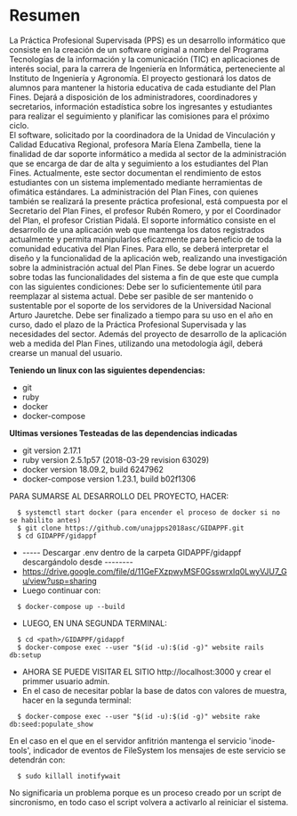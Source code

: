 # Resumen

La Práctica Profesional Supervisada (PPS) es un desarrollo informático que consiste en la creación de un software original a nombre del Programa Tecnologías de la información y la
comunicación (TIC) en aplicaciones de interés social, para la carrera de Ingeniería en Informática, perteneciente al Instituto de Ingeniería y Agronomía. El proyecto gestionará los
datos de alumnos para mantener la historia educativa de cada estudiante del Plan Fines. Dejará a disposición de los administradores, coordinadores y secretarios, información
estadística sobre los ingresantes y estudiantes para  realizar el seguimiento y planificar las comisiones para el próximo ciclo.  
El software, solicitado por la coordinadora de la Unidad de Vinculación y Calidad Educativa Regional, profesora María Elena Zambella, tiene la finalidad de dar soporte informático a
medida al sector de la administración que se encarga de dar de alta y seguimiento a los estudiantes del Plan Fines. Actualmente, este sector documentan el rendimiento de estos
estudiantes con un sistema implementado mediante herramientas de ofimática estándares. La administración del Plan Fines, con quienes también se realizará la presente práctica
profesional, está compuesta por el Secretario del Plan Fines, el profesor Rubén Romero, y por el Coordinador del Plan, el profesor Cristian Pidalá.
El soporte informático consiste en el desarrollo de una aplicación web que mantenga los datos registrados actualmente y permita manipularlos eficazmente para beneficio de toda la
comunidad educativa del Plan Fines. Para ello, se deberá interpretar el diseño y la funcionalidad de la aplicación web, realizando una investigación sobre la administración actual del
Plan Fines. Se debe lograr un acuerdo sobre todas las funcionalidades del sistema a fin de que este que cumpla con las siguientes condiciones:
Debe ser lo suficientemente útil para reemplazar al sistema actual.
Debe ser pasible de ser mantenido o sustentable por el soporte de los servidores de la Universidad Nacional Arturo Jauretche.
Debe ser finalizado a tiempo para su uso en el año en curso, dado el plazo de la Práctica Profesional Supervisada y las necesidades del sector.
Además del proyecto de desarrollo de la aplicación web a medida del Plan Fines, utilizando una metodología ágil, deberá crearse un manual del usuario.

**Teniendo un linux con las siguientes dependencias:**
* git
* ruby
* docker
* docker-compose

**Ultimas versiones Testeadas de las dependencias indicadas**
* git version 2.17.1
* ruby version 2.5.1p57 (2018-03-29 revision 63029)
* docker version 18.09.2, build 6247962
* docker-compose version 1.23.1, build b02f1306

PARA SUMARSE AL DESARROLLO DEL PROYECTO, HACER:
``` [bash]
  $ systemctl start docker (para encender el proceso de docker si no se habilito antes)
  $ git clone https://github.com/unajpps2018asc/GIDAPPF.git
  $ cd GIDAPPF/gidappf
```
* ----- Descargar .env dentro de la carpeta GIDAPPF/gidappf descargándolo desde --------
* https://drive.google.com/file/d/11GeFXzpwyMSF0GsswrxIq0LwyVJU7_Gu/view?usp=sharing
* Luego continuar con:
``` [bash]
  $ docker-compose up --build
```
* LUEGO, EN UNA SEGUNDA TERMINAL:
``` [bash]
  $ cd <path>/GIDAPPF/gidappf
  $ docker-compose exec --user "$(id -u):$(id -g)" website rails db:setup
```

* AHORA SE PUEDE VISITAR EL SITIO http://localhost:3000 y crear el primmer usuario admin.
* En el caso de necesitar poblar la base de datos con valores de muestra, hacer en la segunda terminal:
``` [bash]
  $ docker-compose exec --user "$(id -u):$(id -g)" website rake db:seed:populate_show
```

En el caso en el que en el servidor anfitrión mantenga el servicio 'inode-tools', indicador de eventos de FileSystem los mensajes de este servicio se detendrán con:
``` [bash]
  $ sudo killall inotifywait
```
No significaria un problema porque es un proceso creado por un script de sincronismo, en todo caso el script volvera a activarlo al reiniciar el sistema.
